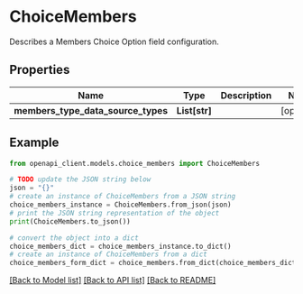 # ChoiceMembers

Describes a Members Choice Option field configuration.

## Properties

Name | Type | Description | Notes
------------ | ------------- | ------------- | -------------
**members_type_data_source_types** | **List[str]** |  | [optional] 

## Example

```python
from openapi_client.models.choice_members import ChoiceMembers

# TODO update the JSON string below
json = "{}"
# create an instance of ChoiceMembers from a JSON string
choice_members_instance = ChoiceMembers.from_json(json)
# print the JSON string representation of the object
print(ChoiceMembers.to_json())

# convert the object into a dict
choice_members_dict = choice_members_instance.to_dict()
# create an instance of ChoiceMembers from a dict
choice_members_form_dict = choice_members.from_dict(choice_members_dict)
```
[[Back to Model list]](../README.md#documentation-for-models) [[Back to API list]](../README.md#documentation-for-api-endpoints) [[Back to README]](../README.md)


